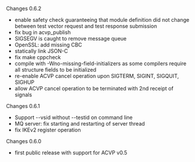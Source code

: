 Changes 0.6.2
- enable safety check guaranteeing that module definition did not change between test vector request and test response submission
- fix bug in acvp_publish
- SIGSEGV is caught to remove message queue
- OpenSSL: add missing CBC
- statically link JSON-C
- fix make cppcheck
- compile with -Wno-missing-field-initializers as some compilers require all structure fields to be initialized
- re-enable ACVP cancel operation upon SIGTERM, SIGINT, SIGQUIT, SIGHUP
- allow ACVP cancel operation to be terminated with 2nd receipt of signals

Changes 0.6.1
- Support --vsid without --testid on command line
- MQ server: fix starting and restarting of server thread
- fix IKEv2 register operation

Changes 0.6.0
 * first public release with support for ACVP v0.5
